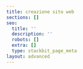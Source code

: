 ```yaml
---
title: creazione sito web
sections: []
seo:
  title: ''
  description: ''
  robots: []
  extra: []
  type: stackbit_page_meta
layout: advanced
---
```

